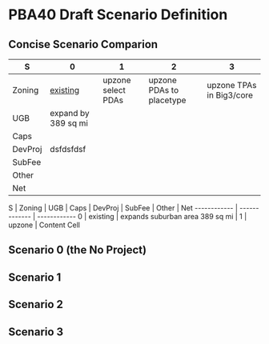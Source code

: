 # PBA40 Draft Scenario Definition

## Concise Scenario Comparion

   S    |             0             |             1             |             2             |            3
------- | ------------------------- | ------------------------- | ------------------------- | -------------------------          
Zoning  | [existing](https://github.com/MetropolitanTransportationCommission/bayarea_urbansim/blob/master/data/zoning_mods_0.csv)                  | upzone select PDAs        | upzone PDAs to placetype  | upzone TPAs in Big3/core
UGB     | expand by 389 sq mi       |                           |                           |                          
Caps    |                           |                           |                           |                         
DevProj |                dsfdsfdsf           |                           |                           |                         
SubFee  |                           |                           |                           |                         
Other   |                           |                           |                           |                         
Net     |                           |                           |                           |                         
                         
                         
                         
                         
S | Zoning   | UGB | Caps | DevProj | SubFee | Other | Net
------------ | ------------- | ------------
0 | existing | expands suburban area 389 sq mi |
1 | upzone   | Content Cell





## Scenario 0 (the No Project)



## Scenario 1


## Scenario 2


## Scenario 3


